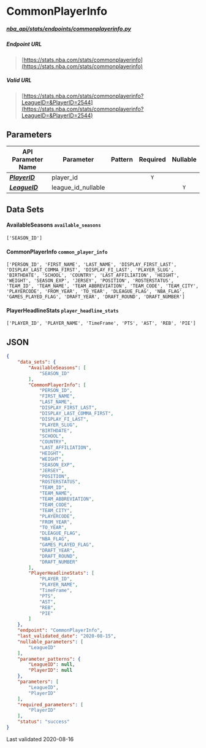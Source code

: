 # CommonPlayerInfo
##### [nba_api/stats/endpoints/commonplayerinfo.py](https://github.com/swar/nba_api/blob/master/nba_api/stats/endpoints/commonplayerinfo.py)

##### Endpoint URL
>[https://stats.nba.com/stats/commonplayerinfo](https://stats.nba.com/stats/commonplayerinfo)

##### Valid URL
>[https://stats.nba.com/stats/commonplayerinfo?LeagueID=&PlayerID=2544](https://stats.nba.com/stats/commonplayerinfo?LeagueID=&PlayerID=2544)

## Parameters
API Parameter Name | Parameter | Pattern | Required | Nullable
------------ | ------------ | :-----------: | :---: | :---:
[_**PlayerID**_](https://hoopR.sportsdataverse.org/docs/NBA/parameters#PlayerID) | player_id |  | `Y` |  | 
[_**LeagueID**_](https://hoopR.sportsdataverse.org/docs/NBA/parameters#LeagueID) | league_id_nullable |  |  | `Y` | 

## Data Sets
#### AvailableSeasons `available_seasons`
```text
['SEASON_ID']
```

#### CommonPlayerInfo `common_player_info`
```text
['PERSON_ID', 'FIRST_NAME', 'LAST_NAME', 'DISPLAY_FIRST_LAST', 'DISPLAY_LAST_COMMA_FIRST', 'DISPLAY_FI_LAST', 'PLAYER_SLUG', 'BIRTHDATE', 'SCHOOL', 'COUNTRY', 'LAST_AFFILIATION', 'HEIGHT', 'WEIGHT', 'SEASON_EXP', 'JERSEY', 'POSITION', 'ROSTERSTATUS', 'TEAM_ID', 'TEAM_NAME', 'TEAM_ABBREVIATION', 'TEAM_CODE', 'TEAM_CITY', 'PLAYERCODE', 'FROM_YEAR', 'TO_YEAR', 'DLEAGUE_FLAG', 'NBA_FLAG', 'GAMES_PLAYED_FLAG', 'DRAFT_YEAR', 'DRAFT_ROUND', 'DRAFT_NUMBER']
```

#### PlayerHeadlineStats `player_headline_stats`
```text
['PLAYER_ID', 'PLAYER_NAME', 'TimeFrame', 'PTS', 'AST', 'REB', 'PIE']
```


## JSON
```json
{
    "data_sets": {
        "AvailableSeasons": [
            "SEASON_ID"
        ],
        "CommonPlayerInfo": [
            "PERSON_ID",
            "FIRST_NAME",
            "LAST_NAME",
            "DISPLAY_FIRST_LAST",
            "DISPLAY_LAST_COMMA_FIRST",
            "DISPLAY_FI_LAST",
            "PLAYER_SLUG",
            "BIRTHDATE",
            "SCHOOL",
            "COUNTRY",
            "LAST_AFFILIATION",
            "HEIGHT",
            "WEIGHT",
            "SEASON_EXP",
            "JERSEY",
            "POSITION",
            "ROSTERSTATUS",
            "TEAM_ID",
            "TEAM_NAME",
            "TEAM_ABBREVIATION",
            "TEAM_CODE",
            "TEAM_CITY",
            "PLAYERCODE",
            "FROM_YEAR",
            "TO_YEAR",
            "DLEAGUE_FLAG",
            "NBA_FLAG",
            "GAMES_PLAYED_FLAG",
            "DRAFT_YEAR",
            "DRAFT_ROUND",
            "DRAFT_NUMBER"
        ],
        "PlayerHeadlineStats": [
            "PLAYER_ID",
            "PLAYER_NAME",
            "TimeFrame",
            "PTS",
            "AST",
            "REB",
            "PIE"
        ]
    },
    "endpoint": "CommonPlayerInfo",
    "last_validated_date": "2020-08-15",
    "nullable_parameters": [
        "LeagueID"
    ],
    "parameter_patterns": {
        "LeagueID": null,
        "PlayerID": null
    },
    "parameters": [
        "LeagueID",
        "PlayerID"
    ],
    "required_parameters": [
        "PlayerID"
    ],
    "status": "success"
}
```

Last validated 2020-08-16

